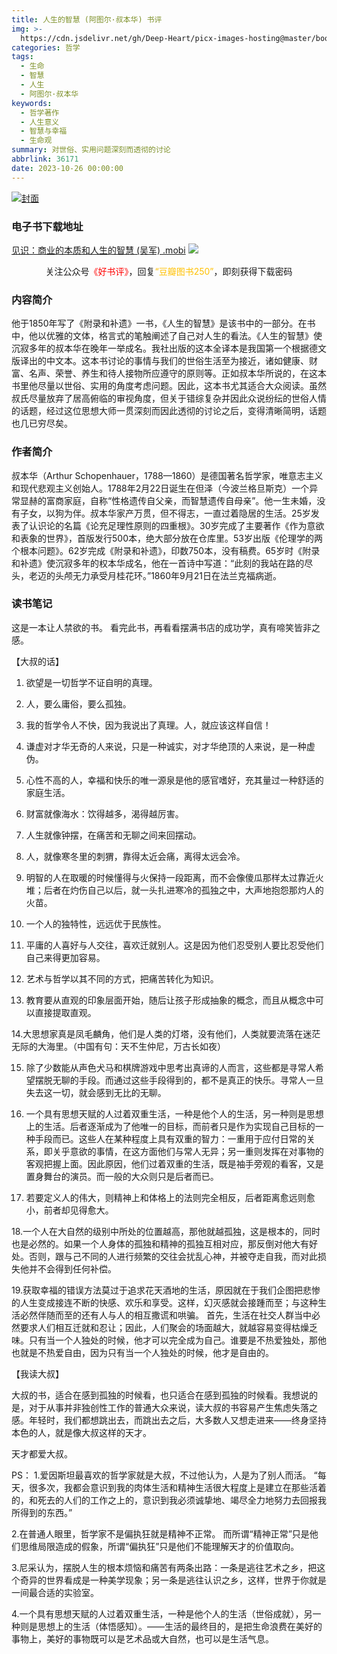 ```yaml
---
title: 人生的智慧 (阿图尔·叔本华) 书评
img: >-
  https://cdn.jsdelivr.net/gh/Deep-Heart/picx-images-hosting@master/boomments/见识：商业的本质和人生的智慧.6fdrxsqsk9c0.webp
categories: 哲学
tags:
  - 生命
  - 智慧
  - 人生
  - 阿图尔·叔本华
keywords:
  - 哲学著作
  - 人生意义
  - 智慧与幸福
  - 生命观
summary: 对世俗、实用问题深刻而透彻的讨论
abbrlink: 36171
date: 2023-10-26 00:00:00
---
```


[![封面](https://cdn.jsdelivr.net/gh/Deep-Heart/picx-images-hosting@master/boomments/见识：商业的本质和人生的智慧.6fdrxsqsk9c0.webp)]()
### 电子书下载地址
[见识：商业的本质和人生的智慧 (吴军) .mobi](https://url57.ctfile.com/f/23765157-960783627-8d327f)
![](https://cdn.jsdelivr.net/gh/Deep-Heart/picx-images-hosting@master/WeChat/wechat_mp_large.6xheshb4rok0.webp)
<center>关注公众号<font color="#ff0000">《好书评》</font>，回复<font color="#ffc000">“豆瓣图书250”</font>，即刻获得下载密码</center>

### 内容简介
他于1850年写了《附录和补遗》一书，《人生的智慧》是该书中的一部分。在书中，他以优雅的文体，格言式的笔触阐述了自己对人生的看法。《人生的智慧》使沉寂多年的叔本华在晚年一举成名。我社出版的这本全译本是我国第一个根据德文版译出的中文本。这本书讨论的事情与我们的世俗生活至为接近，诸如健康、财富、名声、荣誉、养生和待人接物所应遵守的原则等。正如叔本华所说的，在这本书里他尽量以世俗、实用的角度考虑问题。因此，这本书尤其适合大众阅读。虽然叔氏尽量放弃了居高俯临的审视角度，但关于错综复杂并因此众说纷纭的世俗人情的话题，经过这位思想大师一贯深刻而因此透彻的讨论之后，变得清晰简明，话题也几已穷尽矣。

### 作者简介
叔本华（Arthur Schopenhauer，1788—1860）是德国著名哲学家，唯意志主义和现代悲观主义创始人。1788年2月22日诞生在但泽（今波兰格旦斯克）一个异常显赫的富商家庭，自称“性格遗传自父亲，而智慧遗传自母亲”。他一生未婚，没有子女，以狗为伴。叔本华家产万贯，但不得志，一直过着隐居的生活。25岁发表了认识论的名篇《论充足理性原则的四重根》。30岁完成了主要著作《作为意欲和表象的世界》，首版发行500本，绝大部分放在仓库里。53岁出版《伦理学的两个根本问题》。62岁完成《附录和补遗》，印数750本，没有稿费。65岁时《附录和补遗》使沉寂多年的权本华成名，他在一首诗中写道：“此刻的我站在路的尽头，老迈的头颅无力承受月桂花环。”1860年9月21日在法兰克福病逝。

### 读书笔记
这是一本让人禁欲的书。
看完此书，再看看摆满书店的成功学，真有啼笑皆非之感。

【大叔的话】

1. 欲望是一切哲学不证自明的真理。

2. 人，要么庸俗，要么孤独。

3. 我的哲学令人不快，因为我说出了真理。人，就应该这样自信！

4. 谦虚对才华无奇的人来说，只是一种诚实，对才华绝顶的人来说，是一种虚伪。

5. 心性不高的人，幸福和快乐的唯一源泉是他的感官嗜好，充其量过一种舒适的家庭生活。

6. 财富就像海水：饮得越多，渴得越厉害。

7. 人生就像钟摆，在痛苦和无聊之间来回摆动。

8. 人，就像寒冬里的刺猬，靠得太近会痛，离得太远会冷。

9. 明智的人在取暖的时候懂得与火保持一段距离，而不会像傻瓜那样太过靠近火堆；后者在灼伤自己以后，就一头扎进寒冷的孤独之中，大声地抱怨那灼人的火苗。

10. 一个人的独特性，远远优于民族性。

11. 平庸的人喜好与人交往，喜欢迁就别人。这是因为他们忍受别人要比忍受他们自己来得更加容易。

12. 艺术与哲学以其不同的方式，把痛苦转化为知识。

13. 教育要从直观的印象层面开始，随后让孩子形成抽象的概念，而且从概念中可以直接提取直观。

14.大思想家真是凤毛麟角，他们是人类的灯塔，没有他们，人类就要流落在迷茫无际的大海里。（中国有句：天不生仲尼，万古长如夜）

15. 除了少数能从声色犬马和棋牌游戏中思考出真谛的人而言，这些都是寻常人希望摆脱无聊的手段。而通过这些手段得到的，都不是真正的快乐。寻常人一旦失去这一切，就会感到无比的无聊。

16. 一个具有思想天赋的人过着双重生活，一种是他个人的生活，另一种则是思想上的生活。后者逐渐成为了他唯一的目标，而前者只是作为实现自己目标的一种手段而已。这些人在某种程度上具有双重的智力：一重用于应付日常的关系，即关乎意欲的事情，在这方面他们与常人无异；另一重则发挥在对事物的客观把握上面。因此原因，他们过着双重的生活，既是袖手旁观的看客，又是置身舞台的演员。而一般的大众则只是后者而已。

17. 若要定义人的伟大，则精神上和体格上的法则完全相反，后者距离愈远则愈小，前者却见得愈大。

18.一个人在大自然的级别中所处的位置越高，那他就越孤独，这是根本的，同时也是必然的。如果一个人身体的孤独和精神的孤独互相对应，那反倒对他大有好处。否则，跟与己不同的人进行频繁的交往会扰乱心神，并被夺走自我，而对此损失他并不会得到任何补偿。

19.获取幸福的错误方法莫过于追求花天酒地的生活，原因就在于我们企图把悲惨的人生变成接连不断的快感、欢乐和享受。这样，幻灭感就会接踵而至；与这种生活必然伴随而至的还有人与人的相互撒谎和哄骗。
首先，生活在社交人群当中必然要求人们相互迁就和忍让；因此，人们聚会的场面越大，就越容易变得枯燥乏味。只有当一个人独处的时候，他才可以完全成为自己。谁要是不热爱独处，那他也就是不热爱自由，因为只有当一个人独处的时候，他才是自由的。



【我读大叔】

大叔的书，适合在感到孤独的时候看，也只适合在感到孤独的时候看。我想说的是，对于从事并非独创性工作的普通大众来说，读大叔的书容易产生焦虑失落之感。年轻时，我们都想跳出去，而跳出去之后，大多数人又想走进来——终身坚持本色的人，就是像大叔这样的天才。

天才都爱大叔。

PS：
1.爱因斯坦最喜欢的哲学家就是大叔，不过他认为，人是为了别人而活。
“每天，很多次，我都会意识到我的肉体生活和精神生活很大程度上是建立在那些活着的，和死去的人们的工作之上的，意识到我必须诚挚地、竭尽全力地努力去回报我所得到的东西。”

2.在普通人眼里，哲学家不是偏执狂就是精神不正常。
而所谓“精神正常”只是他们思维局限造成的假象，所谓“偏执狂”只是他们不能理解天才的价值取向。

3.尼采认为，摆脱人生的根本烦恼和痛苦有两条出路：一条是逃往艺术之乡，把这个奇异的世界看成是一种美学现象；另一条是逃往认识之乡，这样，世界于你就是一间最合适的实验室。

4.一个具有思想天赋的人过着双重生活，一种是他个人的生活（世俗成就），另一种则是思想上的生活（体悟感知）。——生活的最终目的，是把生命浪费在美好的事物上，美好的事物既可以是艺术品或大自然，也可以是生活气息。

